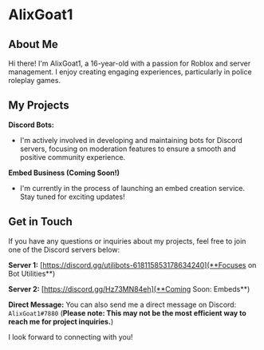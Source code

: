# AlixGoat1

## About Me

Hi there! I'm AlixGoat1, a 16-year-old with a passion for Roblox and server management. I enjoy creating engaging experiences, particularly in police roleplay games. 

## My Projects

**Discord Bots:**

* I'm actively involved in developing and maintaining bots for Discord servers, focusing on moderation features to ensure a smooth and positive community experience. 

**Embed Business (Coming Soon!)**

* I'm currently in the process of launching an embed creation service. Stay tuned for exciting updates!

## Get in Touch

If you have any questions or inquiries about my projects, feel free to join one of the Discord servers below:

**Server 1:** [https://discord.gg/utilibots-618115853178634240](**Focuses on Bot Utilities**)

**Server 2:** [https://discord.gg/Hz73MN84eh](**Coming Soon: Embeds**)

**Direct Message:** You can also send me a direct message on Discord: `AlixGoat1#7880` (**Please note: This may not be the most efficient way to reach me for project inquiries.**)

I look forward to connecting with you!
